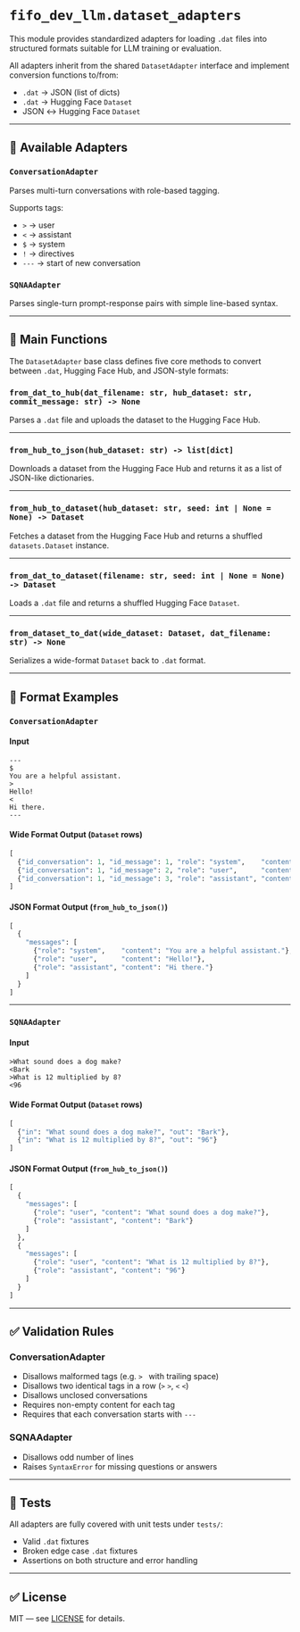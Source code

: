 # `fifo_dev_llm.dataset_adapters`

This module provides standardized adapters for loading `.dat` files into structured formats suitable for LLM training or evaluation.

All adapters inherit from the shared `DatasetAdapter` interface and implement conversion functions to/from:

- `.dat` → JSON (list of dicts)
- `.dat` → Hugging Face `Dataset`
- JSON ↔ Hugging Face `Dataset`

---

## 🔌 Available Adapters

### `ConversationAdapter`

Parses multi-turn conversations with role-based tagging.

Supports tags:
- `>` → user
- `<` → assistant
- `$` → system
- `!` → directives
- `---` → start of new conversation

### `SQNAAdapter`

Parses single-turn prompt-response pairs with simple line-based syntax.

---

## 🧩 Main Functions

The `DatasetAdapter` base class defines five core methods to convert between `.dat`, Hugging Face Hub, and JSON-style formats:

### `from_dat_to_hub(dat_filename: str, hub_dataset: str, commit_message: str) -> None`

Parses a `.dat` file and uploads the dataset to the Hugging Face Hub.

---

### `from_hub_to_json(hub_dataset: str) -> list[dict]`

Downloads a dataset from the Hugging Face Hub and returns it as a list of JSON-like dictionaries.

---

### `from_hub_to_dataset(hub_dataset: str, seed: int | None = None) -> Dataset`

Fetches a dataset from the Hugging Face Hub and returns a shuffled `datasets.Dataset` instance.

---

### `from_dat_to_dataset(filename: str, seed: int | None = None) -> Dataset`

Loads a `.dat` file and returns a shuffled Hugging Face `Dataset`.

---

### `from_dataset_to_dat(wide_dataset: Dataset, dat_filename: str) -> None`

Serializes a wide-format `Dataset` back to `.dat` format.

---

## 🧪 Format Examples

### `ConversationAdapter` 

#### Input

```
---
$
You are a helpful assistant.
>
Hello!
<
Hi there.
---
```

#### Wide Format Output (`Dataset` rows)

```python
[
  {"id_conversation": 1, "id_message": 1, "role": "system",    "content": "You are a helpful assistant."},
  {"id_conversation": 1, "id_message": 2, "role": "user",      "content": "Hello!"},
  {"id_conversation": 1, "id_message": 3, "role": "assistant", "content": "Hi there."}
]
```

#### JSON Format Output (`from_hub_to_json()`)

```python
[
  {
    "messages": [
      {"role": "system",    "content": "You are a helpful assistant."},
      {"role": "user",      "content": "Hello!"},
      {"role": "assistant", "content": "Hi there."}
    ]
  }
]
```

---

### `SQNAAdapter` 

#### Input

```
>What sound does a dog make?
<Bark
>What is 12 multiplied by 8?
<96
```

#### Wide Format Output (`Dataset` rows)

```python
[
  {"in": "What sound does a dog make?", "out": "Bark"},
  {"in": "What is 12 multiplied by 8?", "out": "96"}
]
```

#### JSON Format Output (`from_hub_to_json()`)

```python
[
  {
    "messages": [
      {"role": "user", "content": "What sound does a dog make?"},
      {"role": "assistant", "content": "Bark"}
    ]
  },
  {
    "messages": [
      {"role": "user", "content": "What is 12 multiplied by 8?"},
      {"role": "assistant", "content": "96"}
    ]
  }
]
```

---

## ✅ Validation Rules

### ConversationAdapter

- Disallows malformed tags (e.g. `> ` with trailing space)
- Disallows two identical tags in a row (`>` `>`, `<` `<`)
- Disallows unclosed conversations
- Requires non-empty content for each tag
- Requires that each conversation starts with `---`

### SQNAAdapter

- Disallows odd number of lines
- Raises `SyntaxError` for missing questions or answers

---

## 🧪 Tests

All adapters are fully covered with unit tests under `tests/`:

- Valid `.dat` fixtures
- Broken edge case `.dat` fixtures
- Assertions on both structure and error handling

---

## ✅ License

MIT — see [LICENSE](../../LICENSE) for details.
